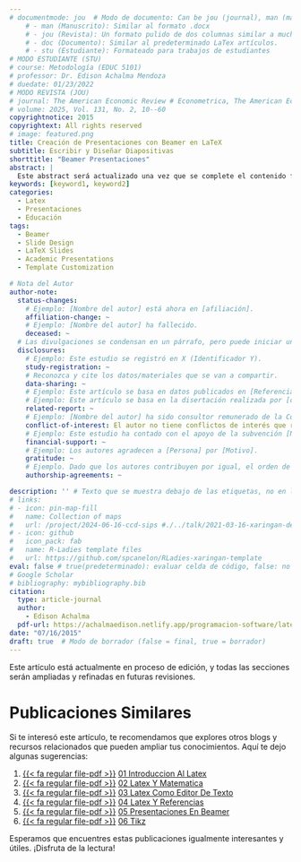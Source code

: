 ```yaml
---
# documentmode: jou  # Modo de documento: Can be jou (journal), man (manuscript), stu (student), or doc (document)
    # - man (Manuscrito): Similar al formato .docx
    # - jou (Revista): Un formato pulido de dos columnas similar a muchas revistas APA.
    # - doc (Documento): Similar al predeterminado LaTex artículos.
    # - stu (Estudiante): Formateado para trabajos de estudiantes
# MODO ESTUDIANTE (STU)
# course: Metodología (EDUC 5101)
# professor: Dr. Edison Achalma Mendoza
# duedate: 01/23/2022
# MODO REVISTA (JOU)
# journal: The American Economic Review # Econometrica, The American Economic Review, Revista de Economía, Revista de la CEPAL
# volume: 2025, Vol. 131, No. 2, 10--60
copyrightnotice: 2015
copyrightext: All rights reserved
# image: featured.png
title: Creación de Presentaciones con Beamer en LaTeX
subtitle: Escribir y Diseñar Diapositivas
shorttitle: "Beamer Presentaciones"
abstract: |
  Este abstract será actualizado una vez que se complete el contenido final del artículo.
keywords: [keyword1, keyword2]
categories:
  - Latex
  - Presentaciones  
  - Educación
tags:
  - Beamer  
  - Slide Design  
  - LaTeX Slides  
  - Academic Presentations  
  - Template Customization

# Nota del Autor
author-note:
  status-changes: 
    # Ejemplo: [Nombre del autor] está ahora en [afiliación].
    affiliation-change: ~
    # Ejemplo: [Nombre del autor] ha fallecido.
    deceased: ~
  # Las divulgaciones se condensan en un párrafo, pero puede iniciar un campo con dos saltos de línea para separarlas: \n\nNew 
  disclosures:
    # Ejemplo: Este estudio se registró en X (Identificador Y).
    study-registration: ~
    # Reconozca y cite los datos/materiales que se van a compartir.
    data-sharing: ~
    # Ejemplo: Este artículo se basa en datos publicados en [Referencia].
    # Ejemplo: Este artículo se basa en la disertación realizada por [cita].
    related-report: ~
    # Ejemplo: [Nombre del autor] ha sido consultor remunerado de la Corporación X, que ha financiado este estudio.
    conflict-of-interest: El autor no tiene conflictos de interés que revelar.
    # Ejemplo: Este estudio ha contado con el apoyo de la subvención [Número de subvención] de [Fuente de financiación].
    financial-support: ~
    # Ejemplo: Los autores agradecen a [Persona] por [Motivo].
    gratitude: ~
    # Ejemplo. Dado que los autores contribuyen por igual, el orden de autoría se determinó mediante el lanzamiento de una moneda al aire.
    authorship-agreements: ~

description: '' # Texto que se muestra debajo de las etiquetas, no en la página del listado
# links:
# - icon: pin-map-fill
#   name: Collection of maps
#   url: /project/2024-06-16-ccd-sips #./../talk/2021-03-16-xaringan-deploy-demo/
# - icon: github
#   icon_pack: fab
#   name: R-Ladies template files
#   url: https://github.com/spcanelon/RLadies-xaringan-template
eval: false # true(predeterminado): evaluar celda de código, false: no evaluar la celda de código
# Google Scholar
# bibliography: mybibliography.bib
citation:
  type: article-journal
  author:
    - Edison Achalma
  pdf-url: https://achalmaedison.netlify.app/programacion-software/latex/2015-07-16-05-presentaciones-en-beamer/index.pdf
date: "07/16/2015"
draft: true  # Modo de borrador (false = final, true = borrador)
---
```







Este artículo está actualmente en proceso de edición, y todas las secciones serán ampliadas y refinadas en futuras revisiones.


# Publicaciones Similares

Si te interesó este artículo, te recomendamos que explores otros blogs y recursos relacionados que pueden ampliar tus conocimientos. Aquí te dejo algunas sugerencias:


1. [{{< fa regular file-pdf >}}](https://achalmaedison.netlify.app/programacion-software/latex/2015-07-12-01-introduccion-al-latex/index.pdf) [01 Introduccion Al Latex](https://achalmaedison.netlify.app/programacion-software/latex/2015-07-12-01-introduccion-al-latex)
2. [{{< fa regular file-pdf >}}](https://achalmaedison.netlify.app/programacion-software/latex/2015-07-13-02-latex-y-matematica/index.pdf) [02 Latex Y Matematica](https://achalmaedison.netlify.app/programacion-software/latex/2015-07-13-02-latex-y-matematica)
3. [{{< fa regular file-pdf >}}](https://achalmaedison.netlify.app/programacion-software/latex/2015-07-14-03-latex-como-editor-de-texto/index.pdf) [03 Latex Como Editor De Texto](https://achalmaedison.netlify.app/programacion-software/latex/2015-07-14-03-latex-como-editor-de-texto)
4. [{{< fa regular file-pdf >}}](https://achalmaedison.netlify.app/programacion-software/latex/2015-07-15-04-latex-y-referencias/index.pdf) [04 Latex Y Referencias](https://achalmaedison.netlify.app/programacion-software/latex/2015-07-15-04-latex-y-referencias)
5. [{{< fa regular file-pdf >}}](https://achalmaedison.netlify.app/programacion-software/latex/2015-07-16-05-presentaciones-en-beamer/index.pdf) [05 Presentaciones En Beamer](https://achalmaedison.netlify.app/programacion-software/latex/2015-07-16-05-presentaciones-en-beamer)
6. [{{< fa regular file-pdf >}}](https://achalmaedison.netlify.app/programacion-software/latex/2015-07-17-06-tikz/index.pdf) [06 Tikz](https://achalmaedison.netlify.app/programacion-software/latex/2015-07-17-06-tikz)


Esperamos que encuentres estas publicaciones igualmente interesantes y útiles. ¡Disfruta de la lectura!

